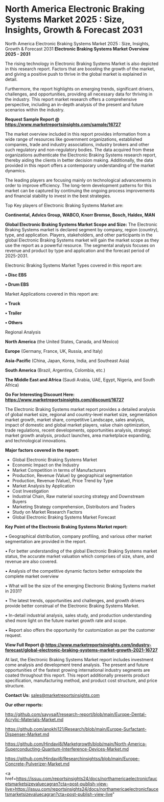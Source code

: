 # North America Electronic Braking Systems Market 2025 : Size, Insights, Growth & Forecast 2031
North America Electronic Braking Systems Market 2025 : Size, Insights, Growth & Forecast 2031
<Strong> Electronic Braking Systems Market Overview 2025 - 2031</strong>

The rising technology in Electronic Braking Systems Market is also depicted in this research report. Factors that are boosting the growth of the market, and giving a positive push to thrive in the global market is explained in detail.

Furthermore, the report highlights on emerging trends, significant drivers, challenges, and opportunities, providing all necessary data for thriving in the industry. This report market research offers a comprehensive perspective, including an in-depth analysis of the present and future scenarios within the industry.

<strong>Request Sample Report @ <a href=https://www.marketreportsinsights.com/sample/16727>https://www.marketreportsinsights.com/sample/16727</a></strong>

The market overview included in this report provides information from a wide range of resources like government organizations, established companies, trade and industry associations, industry brokers and other such regulatory and non-regulatory bodies. The data acquired from these organizations authenticate the Electronic Braking Systems research report, thereby aiding the clients in better decision making. Additionally, the data provided in this report offers a contemporary understanding of the market dynamics.

The leading players are focusing mainly on technological advancements in order to improve efficiency. The long-term development patterns for this market can be captured by continuing the ongoing process improvements and financial stability to invest in the best strategies.

Top Key players of Electronic Braking Systems Market are:

<strong>Continental, Advics Group, WABCO, Knorr Bremse, Bosch, Haldex, MAN</strong>

<strong><b>Global Electronic Braking Systems Market Scope and Size:</b></strong>
The Electronic Braking Systems market is declared segment by company, region (country), type, and application. Players, stakeholders, and other participants in the global Electronic Braking Systems market will gain the market scope as they use the report as a powerful resource. The segmental analysis focuses on revenue and product by type and application and the forecast period of 2025-2031.

Electronic Braking Systems Market Types covered in this report are:

<strong>• Disc EBS

• Drum EBS</strong>

Market Applications covered in this report are:

<strong>• Truck

• Trailer

• Others</strong> 

Regional Analysis

<strong>North America</strong> (the United States, Canada, and Mexico)

<strong>Europe</strong> (Germany, France, UK, Russia, and Italy)

<strong>Asia-Pacific</strong> (China, Japan, Korea, India, and Southeast Asia)

<strong>South America</strong> (Brazil, Argentina, Colombia, etc.)

<strong>The Middle East and Africa</strong> (Saudi Arabia, UAE, Egypt, Nigeria, and South Africa)

<strong>Go For Interesting Discount Here: <a href=https://www.marketreportsinsights.com/discount/16727>https://www.marketreportsinsights.com/discount/16727</a></strong>

The Electronic Braking Systems market report provides a detailed analysis of global market size, regional and country-level market size, segmentation market growth, market share, competitive Landscape, sales analysis, impact of domestic and global market players, value chain optimization, trade regulations, recent developments, opportunities analysis, strategic market growth analysis, product launches, area marketplace expanding, and technological innovations.

<strong><b>Major factors covered in the report:</b></strong>
<ul>
  <li>Global Electronic Braking Systems Market </li>
  <li>Economic Impact on the Industry</li>
  <li>Market Competition in terms of Manufacturers</li>
  <li>Production, Revenue (Value) by geographical segmentation</li>
  <li>Production, Revenue (Value), Price Trend by Type</li>
  <li>Market Analysis by Application</li>
  <li>Cost Investigation</li>
  <li>Industrial Chain, Raw material sourcing strategy and Downstream Buyers</li>
  <li>Marketing Strategy comprehension, Distributors and Traders</li>
  <li>Study on Market Research Factors</li>
  <li>Global Electronic Braking Systems Market Forecast</li>
</ul>

<strong><b>Key Point of the Electronic Braking Systems Market report:</b></strong>

• Geographical distribution, company profiling, and various other market segmentation are provided in the report.

• For better understanding of the global Electronic Braking Systems market status, the accurate market valuation which comprises of size, share, and revenue are also covered.

• Analysis of the competitive dynamic factors better extrapolate the complete market overview

• What will be the size of the emerging Electronic Braking Systems market in 2031?

• The latest trends, opportunities and challenges, and growth drivers provide better construal of the Electronic Braking Systems Market.

• In-detail industrial analysis, sales study, and production understanding shed more light on the future market growth rate and scope.

• Report also offers the opportunity for customization as per the customer request.

<strong><b>View Full Report @ <a href=https://www.marketreportsinsights.com/industry-forecast/global-electronic-braking-systems-market-growth-2021-16727>https://www.marketreportsinsights.com/industry-forecast/global-electronic-braking-systems-market-growth-2021-16727</a></b></strong>


At last, the Electronic Braking Systems Market report includes investment come analysis and development trend analysis. The present and future opportunities of the fastest growing international industry segments are coated throughout this report. This report additionally presents product specification, manufacturing method, and product cost structure, and price structure.

<strong>Contact Us:</strong>
sales@marketreportsinsights.com

<strong>Our other reports:</strong>

<a href=http://github.com/sayysaif/research-report/blob/main/Europe-Dental-Acrylic-Materials-Market.md>http://github.com/sayysaif/research-report/blob/main/Europe-Dental-Acrylic-Materials-Market.md</a>

<a href=https://github.com/anokhi121/Research/blob/main/Europe-Surfactant-Dispenser-Market.md>https://github.com/anokhi121/Research/blob/main/Europe-Surfactant-Dispenser-Market.md</a>

<a href=https://github.com/Hindavi8/Marketgrowth/blob/main/North-America-Superconducting-Quantum-Interference-Devices-Market.md>https://github.com/Hindavi8/Marketgrowth/blob/main/North-America-Superconducting-Quantum-Interference-Devices-Market.md</a>

<a href=https://github.com/Hindavi8/Researchinsightss/blob/main/Europe-Concrete-Pulverizer-Market.md>https://github.com/Hindavi8/Researchinsightss/blob/main/Europe-Concrete-Pulverizer-Market.md</a>

<a href=https://issuu.com/reportsinsights24/docs/northamericaelectronicfaucetsmarketsizevaluecagran?cta=post-publish-view-live>https://issuu.com/reportsinsights24/docs/northamericaelectronicfaucetsmarketsizevaluecagran?cta=post-publish-view-live</a>"
